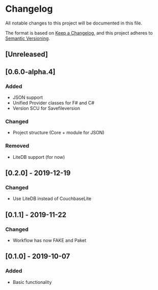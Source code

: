 # Changelog
All notable changes to this project will be documented in this file.

The format is based on [Keep a Changelog](https://keepachangelog.com/en/1.0.0/),
and this project adheres to [Semantic Versioning](https://semver.org/spec/v2.0.0.html).

## [Unreleased]

## [0.6.0-alpha.4]
### Added
- JSON support
- Unified Provider classes for F# and C#
- Version SCU for Savefileversion

### Changed
- Project structure (Core + module for JSON)

### Removed
- LiteDB support (for now)

## [0.2.0] - 2019-12-19
### Changed
- Use LiteDB instead of CouchbaseLite

## [0.1.1] - 2019-11-22
### Changed
- Workflow has now FAKE and Paket

## [0.1.0] - 2019-10-07
### Added
- Basic functionality
